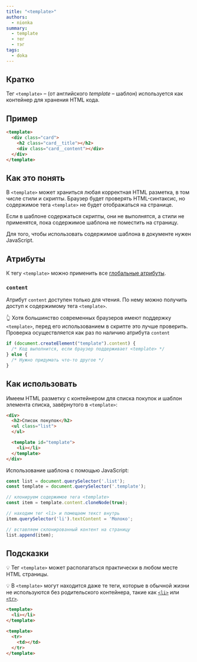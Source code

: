 ```yaml
---
title: "<template>"
authors:
  - nionka
summary:
  - template
  - тег
  - тэг
tags:
  - doka
---
```


## Кратко

Тег `<template>` – (от английского _template_ – шаблон) используется как контейнер для хранения HTML кода.

## Пример

```html
<template>
  <div class="card">
    <h2 class="card__title"></h2>
    <div class="card__content"></div>
  </div>
</template>
```

## Как это понять

В `<template>` может храниться любая корректная HTML разметка, в том числе стили и скрипты. Браузер будет проверять HTML-синтаксис, но содержимое тега `<template>` не будет отображаться на странице.

Если в шаблоне содержаться скрипты, они не выполнятся, а стили не применятся, пока содержимое шаблона не поместить на страницу.

Для того, чтобы использовать содержимое шаблона в документе нужен JavaScript.

## Атрибуты

К тегу `<template>` можно применить все [глобальные атрибуты](/html/global-attrs).

### `content`

Атрибут `content` доступен только для чтения. По нему можно получить доступ к содержимому тега `<template>`.

👆 Хотя большинство современных браузеров имеют поддержку `<template>`, перед его использованием в скрипте это лучше проверить. Проверка осуществляется как раз по наличию атрибута `content`

```javascript
if (document.createElement("template").content) {
  /* Код выполнится, если браузер поддерживает <template> */
} else {
  /* Нужно придумать что-то другое */
}
```

## Как использовать

Имеем HTML разметку с контейнером для списка покупок и шаблон элемента списка, завёрнутого в `<template>`:

```html
<div>
  <h2>Список покупок</h2>
  <ul class="list">
  </ul>

  <template id="template">
    <li></li>
  </template>
</div>
```

Использование шаблона с помощью JavaScript:

```javascript
const list = document.querySelector('.list');
const template = document.querySelector('.template');

// клонируем содержимое тега <template>
const item = template.content.cloneNode(true);

// находим тег <li> и помещаем текст внутрь
item.querySelector('li').textContent = 'Молоко';

// вставляем склонированный контент на страницу
list.append(item);
```

## Подсказки

💡 Тег `<template>` может располагаться практически в любом месте HTML страницы.

💡 В `<template>` могут находится даже те теги, которые в обычной жизни не используются без родительского контейнера, такие как [`<li>`](/html/li) или [`<tr>`](/html/tables).

```html
<template>
  <li></li>
</template>

<template>
  <tr>
    <td></td>
  </tr>
</template>
```
